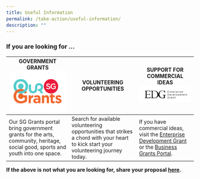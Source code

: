 ```yaml
---
title: Useful Information
permalink: /take-action/useful-information/
description: ""
---
```

### If you are looking for ... 



| GOVERNMENT GRANTS ![Our SG Grants Portal](/images/Useful%20information/oursggrants_logo.png) | VOLUNTEERING OPPORTUNITIES  | SUPPORT FOR COMMERCIAL IDEAS ![Enterprise Development Grant](/images/Useful%20information/enterprisedevelopmentgrant.png)|
| -------- | -------- | -------- |
| Our SG Grants portal bring government grants for the arts, community, heritage, social good, sports and youth into one space.  | Search for available volunteering opportunities that strikes a chord with your heart to kick start your volunteering journey today.| If you have commercial ideas, visit the [Enterprise Development Grant](https://www.enterprisesg.gov.sg/financial-support/enterprise-development-grant) or the [Business Grants Portal](https://www.businessgrants.gov.sg/).

**If the above is not what you are looking for, share your proposal [here](https://go.gov.sg/sgpostageform).**
